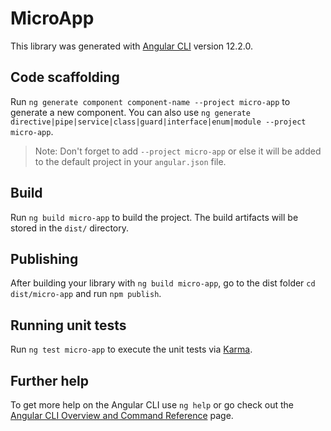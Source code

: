 # MicroApp

This library was generated with [Angular CLI](https://github.com/angular/angular-cli) version 12.2.0.

## Code scaffolding

Run `ng generate component component-name --project micro-app` to generate a new component. You can also use `ng generate directive|pipe|service|class|guard|interface|enum|module --project micro-app`.
> Note: Don't forget to add `--project micro-app` or else it will be added to the default project in your `angular.json` file. 

## Build

Run `ng build micro-app` to build the project. The build artifacts will be stored in the `dist/` directory.

## Publishing

After building your library with `ng build micro-app`, go to the dist folder `cd dist/micro-app` and run `npm publish`.

## Running unit tests

Run `ng test micro-app` to execute the unit tests via [Karma](https://karma-runner.github.io).

## Further help

To get more help on the Angular CLI use `ng help` or go check out the [Angular CLI Overview and Command Reference](https://angular.io/cli) page.
